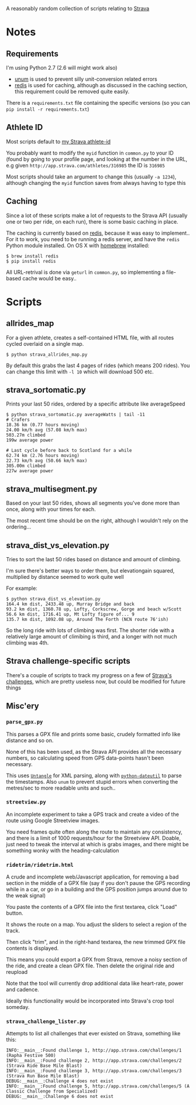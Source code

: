 A reasonably random collection of scripts relating to [Strava](http://strava.com)

# Notes

## Requirements

I'm using Python 2.7 (2.6 will might work also)

- [unum](http://pypi.python.org/pypi/Unum/4.1.0) is used to prevent
silly unit-conversion related errors
- [redis](http://pypi.python.org/pypi/redis) is used for caching,
  although as discussed in the caching section, this requirement could
  be removed quite easily.

There is a `requirements.txt` file containing the specific versions
(so you can `pip install -r requirements.txt`)

## Athlete ID

Most scripts default to [my Strava athlete-id](http://app.strava.com/athletes/316985)

You probably want to modify the `myid` function in `common.py` to your
ID (found by going to your profile page, and looking at the number in
the URL, e.g given `http://app.strava.com/athletes/316985` the ID is
`316985`

Most scripts should take an argument to change this (usually `-a 1234`),
although changing the `myid` function saves from always having to type this

## Caching

Since a lot of these scripts make a lot of requests to the Strava API
(usually one or two per ride, on each run), there is some basic
caching in place.

The caching is currently based on [redis](http://redis.io), because it
was easy to implement.. For it to work, you need to be running a redis
server, and have the `redis` Python module installed. On OS X with
[homebrew](http://mxcl.github.com/homebrew/) installed:

    $ brew install redis
    $ pip install redis

All URL-retrival is done via `geturl` in `common.py`, so implementing
a file-based cache would be easy..

# Scripts

## allrides_map

For a given athlete, creates a self-contained HTML file, with all
routes cycled overlaid on a single map.

    $ python strava_allrides_map.py

By default this grabs the last 4 pages of rides (which means 200
rides). You can change this limit with `-l 10` which will download 500
etc.

## strava_sortomatic.py

Prints your last 50 rides, ordered by a specific attribute like averageSpeed

    $ python strava_sortomatic.py averageWatts | tail -11
    # Crafers
    18.36 km (0.77 hours moving)
    24.00 km/h avg (57.08 km/h max)
    503.27m climbed
    199w average power

    # Last cycle before back to Scotland for a while
    62.74 km (2.76 hours moving)
    22.73 km/h avg (50.66 km/h max)
    305.00m climbed
    227w average power

## strava_multisegment.py

Based on your last 50 rides, shows all segments you've done more than
once, along with your times for each.

The most recent time should be on the right, although I wouldn't rely
on the ordering...

## strava_dist_vs_elevation.py

Tries to sort the last 50 rides based on distance and amount of
climbing.

I'm sure there's better ways to order them, but elevationgain squared,
multiplied by distance seemed to work quite well

For example:

    $ python strava_dist_vs_elevation.py 
    164.4 km dist, 2433.48 up, Murray Bridge and back
    93.2 km dist, 1360.78 up, Lofty, Corkscrew, Gorge and beach w/Scott
    56.6 km dist, 1716.41 up, Mt Lofty figure of... 9
    135.7 km dist, 1092.08 up, Around The Forth (NCN route 76'ish)

So the long ride with lots of climbing was first. The shorter ride
with a relatively large amount of climibing is third, and a longer
with not much climbing was 4th.

## Strava challenge-specific scripts

There's a couple of scripts to track my progress on a few of
[Strava's challenges](http://app.strava.com/challenges), which are
pretty useless now, but could be modified for future things

## Misc'ery

### `parse_gpx.py`

This parses a GPX file and prints some basic, crudely
formatted info like distance and so on.

None of this has been used, as the Strava API provides all the
necessary numbers, so calculating speed from GPS data-points hasn't
been necessary.

This uses [`Untangle`](https://github.com/stchris/untangle) for XML
parsing, along with
[`python-dateutil`](http://labix.org/python-dateutil) to parse the
timestamps. Also `unum` to prevent stupid errors when converting the
metres/sec to more readable units and such..

### `streetview.py`

An incomplete experiment to take a GPS track and create a video of the
route using Google Streetview images.

You need frames quite often along the route to maintain any
consistency, and there is a limit of 1000 requests/hour for the
Streetview API. Doable, just need to tweak the interval at which is
grabs images, and there might be something wonky with the
heading-calculation

### `ridetrim/ridetrim.html`

A crude and incomplete web/Javascript application, for removing a bad
section in the middle of a GPX file (say if you don't pause the GPS
recording while in a car, or go in a building and the GPS position jumps
around due to the weak signal)

You paste the contents of a GPX file into the first textarea, click
"Load" button.

It shows the route on a map. You adjust the sliders to select a region
of the track.

Then click "trim", and in the right-hand textarea, the new trimmed GPX
file contents is displayed.

This means you could export a GPX from Strava, remove a noisy section
of the ride, and create a clean GPX file. Then delete the original
ride and reupload

Note that the tool will currently drop additional data like
heart-rate, power and cadence.

Ideally this functionality would be incorporated into Strava's crop
tool someday.


### `strava_challenge_lister.py`

Attempts to list all challenges that ever existed on Strava, something like this:

    INFO:__main__:Found challenge 1, http://app.strava.com/challenges/1 (Rapha Festive 500)
    INFO:__main__:Found challenge 2, http://app.strava.com/challenges/2 (Strava Ride Base Mile Blast)
    INFO:__main__:Found challenge 3, http://app.strava.com/challenges/3 (Strava Run Base Mile Blast)
    DEBUG:__main__:Challenge 4 does not exist
    INFO:__main__:Found challenge 5, http://app.strava.com/challenges/5 (A Classic Challenge from Specialized)
    DEBUG:__main__:Challenge 6 does not exist
